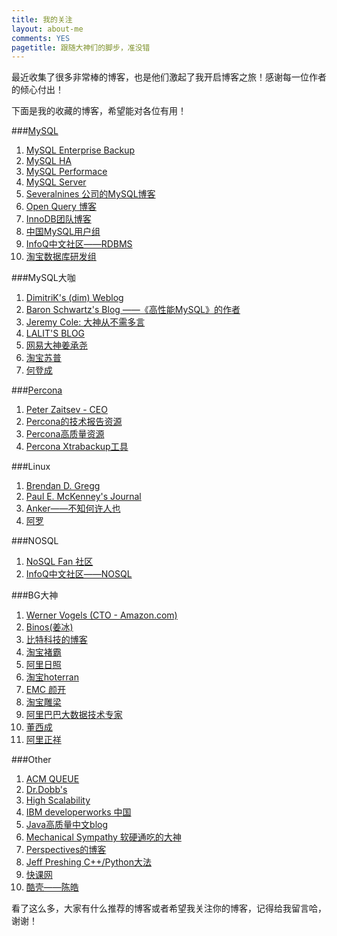 ```yaml
---
title: 我的关注
layout: about-me
comments: YES
pagetitle: 跟随大神们的脚步，准没错
---
```


最近收集了很多非常棒的博客，也是他们激起了我开启博客之旅！感谢每一位作者的倾心付出！


下面是我的收藏的博客，希望能对各位有用！

###[MySQL](http://planet.mysql.com/ "MySQL星球传递门")

1. [MySQL Enterprise Backup](https://blogs.oracle.com/mysqlenterprisebackup/ "MySQL Enterprise Backup博客")
2. [MySQL HA](http://mysqlhighavailability.com/ "MySQL HA组的博客")
3. [MySQL Performace](https://www.percona.com/blog/ "Percona 官方博客")
4. [MySQL Server](http://mysqlserverteam.com/ "MySQL Server组的博客")
5. [Severalnines 公司的MySQL博客](http://severalnines.com/blog-tags/mysql "Severalnines提供数据库集群管理服务")
6. [Open Query 博客](https://openquery.com.au/blog/ "MySQL查询方面的博客")
7. [InnoDB团队博客](https://blogs.oracle.com/mysqlinnodb/ "InnoDB团队博客")
8. [中国MySQL用户组](http://acmug.com/ "名头大，静看你装逼")
9. [InfoQ中文社区——RDBMS](http://www.infoq.com/cn/rdbms/?utm_source=infoq&utm_medium=header_graybar&utm_campaign=topic_clk "InfoQ中文社区——RDBMS专区")
10. [淘宝数据库研发组](http://mysql.taobao.org/)

###MySQL大咖

1. [DimitriK's (dim) Weblog](http://dimitrik.free.fr/ "MySQL性能测试工具dim的主页")
2. [Baron Schwartz's Blog ——《高性能MySQL》的作者](http://www.xaprb.com/ "听书名就知道了")
3. [Jeremy Cole: 大神从不需多言](http://blog.jcole.us/ "MySQL砖家中的砖家，InnoDB核心开发者")
4. [LALIT'S BLOG](https://lalitvc.wordpress.com/ "静静的看就好了")
5. [网易大神姜承尧](http://www.innomysql.net/ "InnoDB和MySQL内核方面有较深研究")
6. [淘宝苏普](http://www.orczhou.com/ "Taobao的MySQL DBA")
7. [何登成](http://hedengcheng.com/ "网商路MySQL大神")

###[Percona](https://www.percona.com/blog/ "Percona 官方博客")

1. [Peter Zaitsev - CEO](https://www.percona.com/blog/author/admin/ "Percona CEO, 《高性能MySQL》作者之一，膜拜吧")
2. [Percona的技术报告资源](https://www.percona.com/resources/technical-presentations)
3. [Percona高质量资源](https://www.percona.com/resources "技术报告、eBook等")
4. [Percona Xtrabackup工具](https://www.percona.com/software/mysql-database/percona-xtrabackup "开源热备份工具")


###Linux

1. [Brendan D. Gregg](http://www.brendangregg.com/ "《System Performace》的作者")
2. [Paul E. McKenney's Journal](http://paulmck.livejournal.com/ "IBM的Linux大神")
3. [Anker——不知何许人也](http://www.cnblogs.com/Anker/ "待我查查")
4. [阿罗](http://blog.csdn.net/wudongxu "哪位了解这位大神的记得告诉我")

###NOSQL

1. [NoSQL Fan 社区](http://blog.nosqlfan.com/ "NOSQL杂烩")
2. [InfoQ中文社区——NOSQL](http://www.infoq.com/cn/nosql/?utm_source=infoq&utm_medium=header_graybar&utm_campaign=topic_clk "NOSQL专区")

###BG大神

1. [Werner Vogels (CTO - Amazon.com)](http://www.allthingsdistributed.com/ "amazon CTO的博客，大神都不懈的写文章，我们有什么理由慵懒？")
2. [Binos(姜冰)](http://www.binospace.com/ "在Yahoo的Hadoop大神")
3. [比特科技的博客](http://www.bitstech.net/ "网易后台技术中心的余利华大神")
4. [淘宝褚霸](http://blog.yufeng.info/ "Erlang大神、系统砖家")
5. [阿里日照](http://www.nosqlnotes.net "同为阿里大神、系统砖家")
6. [淘宝hoterran](http://www.hoterran.info/ "霸爷同事，运维兼开发")
7. [EMC 颜开](http://www.yankay.com/ "暂无了解")
8. [淘宝雕梁](http://www.pagefault.info/ "Lua大神")
9. [阿里巴巴大数据技术专家](http://fengshenwu.com/blog/ "Hadoop/YARN/Spark，阿里云梯团队成员")
10. [董西成](http://dongxicheng.org/ "Hadoop/YARN/Spark高质量博客")
11. [阿里正祥](http://blog.sina.com.cn/kern0612 "阿里数据库专家")

###Other

1. [ACM QUEUE](http://www.allthingsdistributed.com/ "ACM成员的免费期刊")
2. [Dr.Dobb's](http://www.drdobbs.com/blogs "各种资料应有尽有")
3. [High Scalability](http://highscalability.com/ "建设一个高性能的网站")
4. [IBM developerworks 中国](http://www.ibm.com/developerworks/cn/ "都是高质量的文章")
5. [Java高质量中文blog](http://www.importnew.com/ "好好学吧，骚年")
6. [Mechanical Sympathy 软硬通吃的大神](http://mechanical-sympathy.blogspot.com/ "留着用呗")
7. [Perspectives的博客](http://perspectives.mvdirona.com/ "专注于高性能存储、数据中心设计与优化")
8. [Jeff Preshing C++/Python大法](http://preshing.com/ "")
9. [快课网](http://www.cricode.com/ "没事逛逛")
10. [酷壳——陈皓](http://coolshell.cn/ "阿里资深技术专家")

看了这么多，大家有什么推荐的博客或者希望我关注你的博客，记得给我留言哈，谢谢！
